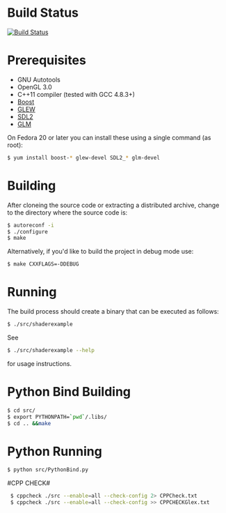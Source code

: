 # Build Status #
[![Build Status](https://travis-ci.org/Gunn3r1995/glex.svg?branch=master)](https://travis-ci.org/Gunn3r1995/glex)

# Prerequisites #

* GNU Autotools
* OpenGL 3.0
* C++11 compiler (tested with GCC 4.8.3+)
* [Boost](http://www.boost.org/)
* [GLEW](http://glew.sourceforge.net/)
* [SDL2](https://www.libsdl.org/)
* [GLM](http://glm.g-truc.net/)

On Fedora 20 or later you can install these using a single command (as root):

``` bash
$ yum install boost-* glew-devel SDL2_* glm-devel
```

# Building #

After cloneing the source code or extracting a distributed archive, change to the
directory where the source code is:

``` bash
$ autoreconf -i
$ ./configure
$ make
```
Alternatively, if you'd like to build the project in debug mode use:
``` bash
$ make CXXFLAGS=-DDEBUG
```
# Running #

The build process should create a binary that can be executed as follows:

``` bash
$ ./src/shaderexample
```

See

``` bash
$ ./src/shaderexample --help
```

for usage instructions.

# Python Bind Building #

``` bash
$ cd src/
$ export PYTHONPATH=`pwd`/.libs/ 
$ cd .. &&make
```

# Python Running #

``` bash
$ python src/PythonBind.py
```

#CPP CHECK#

``` bash
 $ cppcheck ./src --enable=all --check-config 2> CPPCheck.txt
 $ cppcheck ./src --enable=all --check-config >> CPPCHECKGlex.txt 
```



